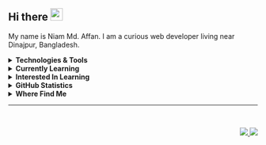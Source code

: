 ## Hi there <img src="https://media.giphy.com/media/hvRJCLFzcasrR4ia7z/giphy.gif" width="25px"></a>

My name is Niam Md. Affan. I am a curious web developer living near Dinajpur, Bangladesh.

<details>
  <summary><b>Technologies & Tools</b></summary>
  <br/>
  <p>
    <img alt="HTML5" src="https://img.shields.io/badge/HTML5-E34F26.svg?&style=for-the-badge&logo=html5" />
    <img alt="CSS3" src="https://img.shields.io/badge/CSS3-%231572B6.svg?&style=for-the-badge&logo=css3" />
    <img alt="Bootstrap" src="https://img.shields.io/badge/BOOTSTRAP-%23F05033.svg?&style=for-the-badge&logo=bootstrap" />
    <img alt="Tailwind CSS" src="https://img.shields.io/badge/TAILWIND%20CSS-%23F05033.svg?&style=for-the-badge&logo=tailwind%20css" />
    <img alt="JavaScript" src="https://img.shields.io/badge/JAVASCRIPT-323330.svg?&style=for-the-badge&logo=javascript" />
  <p/>
</details>

<details>
  <summary><b>Currently Learning</b></summary>
  <br/>
</details>

<details>
  <summary><b>Interested In Learning</b></summary>
  <br/>
</details>

<details>
  <summary><b>GitHub Statistics</b></summary>
  <br/>
    <p align="center">
        <img height="137px" src="https://github-readme-streak-stats.herokuapp.com/?user=niambaust17&hide_border=true&theme=gruvbox" />
    </p>
    <p align="center">
        <img height="137px" src="https://github-readme-stats.vercel.app/api?username=niambaust17&hide_title=true&hide_border=true&show_icons=true&include_all_commits=true&count_private=true&line_height=21&theme=gruvbox" /> <img height="137px" src="https://github-readme-stats.vercel.app/api/top-langs/?username=niambaust17&hide=html&hide_title=true&hide_border=true&layout=compact&langs_count=8&theme=gruvbox" />
    </p>
</details>

<details>
  <summary><b>Where Find Me</b></summary>
  <br/>
    <p align="center">
        <a target="_blank" href="https://xenodochial-raman-e4f950.netlify.app"><img src="https://img.shields.io/badge/-WEB-FF4088?style=for-the-badge&logo=Hugo&logoColor=white"></img></a>	
        <a target="_blank" href="https://www.linkedin.com/in/niam-md-affan-61aa92144/"><img src="https://img.shields.io/badge/-LinkedIn-0077B5?style=for-the-badge&logo=Linkedin&logoColor=white"></img></a>
        <a target="_blank" href="https://medium.com/@niamaffan"><img src="https://img.shields.io/badge/-Medium-12100E?style=for-the-badge&logo=Medium&logoColor=white"></img</a>
    </p>
</details>

<hr/>
<br/>

<p align="right">
<img src="https://komarev.com/ghpvc/?username=niambaust17&style=plastic&label=Views"><img>
<img src="https://badges.pufler.dev/visits/niambaust17/niambaust17?color=black&logo=github" />
</p>
